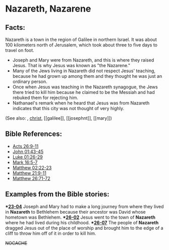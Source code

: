 # Nazareth, Nazarene #

## Facts: ##

Nazareth is a town in the region of Galilee in northern Israel. It was about 100 kilometers north of Jerusalem, which took about three to five days to travel on foot.

* Joseph and Mary were from Nazareth, and this is where they raised Jesus. That is why Jesus was known as "the Nazarene."
* Many of the Jews living in Nazareth did not respect Jesus' teaching, because he had grown up among them and they thought he was just an ordinary person.
* Once when Jesus was teaching in the Nazareth synagogue, the Jews there tried to kill him because he claimed to be the Messiah and had rebuked them for rejecting him.
* Nathanael's remark when he heard that Jesus was from Nazareth indicates that this city was not thought of very highly.

(See also: , [christ](../kt/christ.md), [[galilee]], [[josephnt]], [[mary]])

## Bible References: ##

* [Acts 26:9-11](https://door43.org/en/bible/notes/act/26/09)
* [John 01:43-45](https://door43.org/en/bible/notes/jhn/01/43)
* [Luke 01:26-29](https://door43.org/en/bible/notes/luk/01/26)
* [Mark 16:5-7](https://door43.org/en/bible/notes/mrk/16/05)
* [Matthew 02:22-23](https://door43.org/en/bible/notes/mat/02/22)
* [Matthew 21:9-11](https://door43.org/en/bible/notes/mat/21/09)
* [Matthew 26:71-72](https://door43.org/en/bible/notes/mat/26/71)

## Examples from the Bible stories: ##

  __*[23-04](https://door43.org/en/obs/notes/frames/23-04)__ Joseph and Mary had to make a long journey from where they lived in __Nazareth__ to Bethlehem because their ancestor was David whose hometown was Bethlehem.
  __*[26-02](https://door43.org/en/obs/notes/frames/26-02)__ Jesus went to the town of __Nazareth__ where he had lived during his childhood.
  __*[26-07](https://door43.org/en/obs/notes/frames/26-07)__ The people of __Nazareth__ dragged Jesus out of the place of worship and brought him to the edge of a cliff to throw him off of it in order to kill him.



~~NOCACHE~~